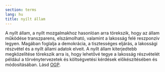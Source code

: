 ```yaml
---
section: terms
lang: hu
title: nyílt állam
---
```


A nyílt állam, a nyílt mozgalmakhoz hasonlóan arra törekszik, hogy az állam működése transzparens, elszámolható, valamint a lakosság felé reszponzív legyen. Magában foglalja a demokrácia, a tisztességes eljárás, a lakossági részvétel és a nyílt állami adatok elveit. A nyílt állam kiterjedtebb megközelítése törekszik arra is, hogy lehetővé tegye a lakosság részvételét például a törvénytervezetek és költségvetési kérdések előkészítésében és módosításában. Lásd [OGP](../ogp/).
